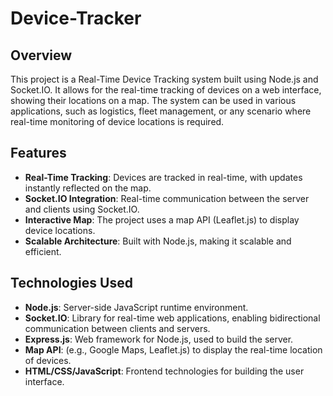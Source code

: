 ﻿# Device-Tracker

## Overview

This project is a Real-Time Device Tracking system built using Node.js and Socket.IO. It allows for the real-time tracking of devices on a web interface, showing their locations on a map. The system can be used in various applications, such as logistics, fleet management, or any scenario where real-time monitoring of device locations is required.

## Features

- **Real-Time Tracking**: Devices are tracked in real-time, with updates instantly reflected on the map.
- **Socket.IO Integration**: Real-time communication between the server and clients using Socket.IO.
- **Interactive Map**: The project uses a map API (Leaflet.js) to display device locations.
- **Scalable Architecture**: Built with Node.js, making it scalable and efficient.

## Technologies Used

- **Node.js**: Server-side JavaScript runtime environment.
- **Socket.IO**: Library for real-time web applications, enabling bidirectional communication between clients and servers.
- **Express.js**: Web framework for Node.js, used to build the server.
- **Map API**: (e.g., Google Maps, Leaflet.js) to display the real-time location of devices.
- **HTML/CSS/JavaScript**: Frontend technologies for building the user interface.

